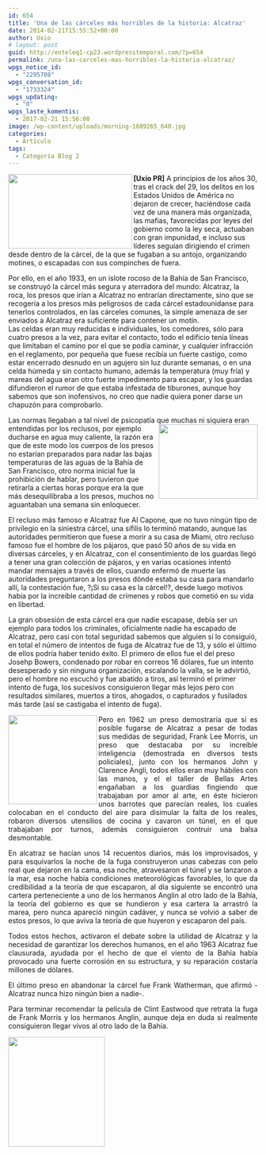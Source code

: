 ```yaml
---
id: 654
title: 'Una de las cárceles más horribles de la historia: Alcatraz'
date: 2014-02-21T15:55:52+00:00
author: Uxio
# layout: post
guid: http://enteleq1-cp23.wordpresstemporal.com/?p=654
permalink: /una-las-carceles-mas-horribles-la-historia-alcatraz/
wpgs_notice_id:
  - "2295708"
wpgs_conversation_id:
  - "1733324"
wpgs_updating:
  - "0"
wpgs_laste_komentis:
  - 2017-02-21 15:56:00
image: /wp-content/uploads/morning-1889265_640.jpg
categories:
  - Artículo
tags:
  - Categoría Blog 2
---
```

<img class="alignleft" src="http://www.grupoelron.org/im3/laroca.jpg" width="250" height="150" align="left" border="0" />

**[Uxío PR]** A principios de los años 30, tras el crack del 29, los delitos en los Estados Unidos de América no dejaron de crecer, haciéndose cada vez de una manera más organizada, las mafias, favorecidas por leyes del gobierno como la ley seca, actuaban con gran impunidad, e incluso sus líderes seguían dirigiendo el crimen desde dentro de la cárcel, de la que se fugaban a su antojo, organizando motines, o escapadas con sus compinches de fuera.

Por ello, en el año 1933, en un islote rocoso de la Bahía de San Francisco, se construyó la cárcel más segura y aterradora del mundo: Alcatraz, la roca, los presos que irían a Alcatraz no entrarían directamente, sino que se recogería a los presos más peligrosos de cada cárcel estadounidanse para tenerlos controlados, en las cárceles comunes, la simple amenaza de ser enviados a Alcatraz era suficiente para contener un motín.  
Las celdas eran muy reducidas e individuales, los comedores, sólo para cuatro presos a la vez, para evitar el contacto, todo el edificio tenía líneas que limitaban el camino por el que se podía caminar, y cualquier infracción en el reglamento, por pequeña que fuese recibía un fuerte castigo, como estar encerrado desnudo en un agujero sin luz durante semanas, o en una celda húmeda y sin contacto humano, además la temperatura (muy fría) y mareas del agua eran otro fuerte impedimento para escapar, y los guardas difundieron el rumor de que estaba infestada de tiburones, aunque hoy sabemos que son inofensivos, no creo que nadie quiera poner darse un chapuzón para comprobarlo.

Las normas llegaban a tal nivel de psicopatía que muchas ni siquiera eran<img class="alignright" src="http://www.grupoelron.org/im3/laroca2.jpg" width="200" height="150" align="right" border="0" /> entendidas por los reclusos, por ejemplo ducharse en agua muy caliente, la razón era que de este modo los cuerpos de los presos no estarían preparados para nadar las bajas temperaturas de las aguas de la Bahía de San Francisco, otro norma inicial fue la prohibición de hablar, pero tuvieron que retirarla a ciertas horas porque era la que más desequilibraba a los presos, muchos no aguantaban una semana sin enloquecer.

El recluso más famoso e Alcatraz fue Al Capone, que no tuvo ningún tipo de privilegio en la siniestra cárcel, una sífilis lo terminó matando, aunque las autoridades permitieron que fuese a morir a su casa de Miami, otro recluso famoso fue el hombre de los pájaros, que pasó 50 años de su vida en diversas cárceles, y en Alcatraz, con el consentimiento de los guardas llegó a tener una gran colección de pájaros, y en varias ocasiones intentó mandar mensajes a través de ellos, cuando enfermó de muerte las autoridades preguntaron a los presos dónde estaba su casa para mandarlo allí, la contestación fue, ?¡Si su casa es la cárcel!?, desde luego motivos había por la increíble cantidad de crímenes y robos que cometió en su vida en libertad.

La gran obsesión de esta cárcel era que nadie escapase, debía ser un ejemplo para todos los criminales, oficialmente nadie ha escapado de Alcatraz, pero casi con total seguridad sabemos que alguien sí lo consiguió, en total el número de intentos de fuga de Alcatraz fue de 13, y sólo el último de ellos podría haber tenido éxito. El primero de ellos fue el del preso Josehp Bowers, condenado por robar en correos 16 dólares, fue un intento desesperado y sin ninguna organización, escalando la valla, se le advirtió, pero el hombre no escuchó y fue abatido a tiros, así terminó el primer intento de fuga, los sucesivos consiguieron llegar más lejos pero con resultados similares, muertos a tiros, ahogados, o capturados y fusilados más tarde (así se castigaba el intento de fuga).

<div align="justify"><img class="alignleft" src="http://www.grupoelron.org/im2/alcatrazdentro.jpg" width="179" height="179" align="left" border="0" />Pero en 1962 un preso demostraría que sí es posible fugarse de Alcatraz a pesar de todas sus medidas de seguridad, Frank Lee Morris, un preso que destacaba por su increíble inteligencia (demostrada en diversos tests policiales), junto con los hermanos John y Clarence Angli, todos ellos eran muy hábiles con las manos, y el el taller de Bellas Artes engañaban a los guardias fingiendo que trabajaban por amor al arte, en éste hicieron unos barrotes que parecían reales, los cuales colocaban en el conducto del aire para disimular la falta de los reales, robaron diversos utensilios de cocina y cavaron un túnel, en el que trabajaban por turnos, además consiguieron contruir una balsa desmontable.
  </p>
  
  <p>
    En alcatraz se hacían unos 14 recuentos diarios, más los improvisados, y para esquivarlos la noche de la fuga construyeron unas cabezas con pelo real que dejaron en la cama, esa noche, atravesaron el túnel y se lanzaron a la mar, esa noche había condiciones meteorológicas favorables, lo que da credibilidad a la teoría de que escaparon, al día siguiente se encontró una cartera perteneciente a uno de los hermanos Anglin al otro lado de la Bahía, la teoría del gobierno es que se hundieron y esa cartera la arrastró la marea, pero nunca apareció ningún cadáver, y nunca se volvió a saber de estos presos, lo que aviva la teoría de que huyeron y escaparon del país.
  </p>
  
  <p>
    Todos estos hechos, activaron el debate sobre la utilidad de Alcatraz y la necesidad de garantizar los derechos humanos, en el año 1963 Alcatraz fue clausurada, ayudada por el hecho de que el viento de la Bahía había provocado una fuerte corrosión en su estructura, y su reparación costaría millones de dólares.
  </p>
  
  <p>
    El último preso en abandonar la cárcel fue Frank Watherman, que afirmó -Alcatraz nunca hizo ningún bien a nadie-.
  </p>
  
  <p>
    Para terminar recomendar la película de Clint Eastwood que retrata la fuga de Frank Morris y los hermanos Anglin, aunque deja en duda si realmente consiguieron llegar vivos al otro lado de la Bahía.
</div>

<div align="justify">
</div>

<div align="justify">
  <div>
    <div>
      <img class="aligncenter" src="http://www.grupoelron.org/im3/fugadealcatraz.jpg" width="195" height="221" border="0" />
    </div>
  </div>
</div>

<div id="ads-parked-11" class="ads-parked-11">
</div>